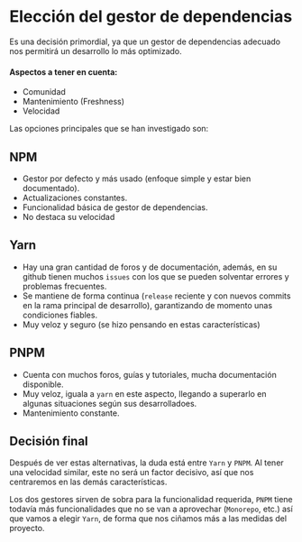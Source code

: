 # Elección del gestor de dependencias

Es una decisión primordial, ya que un gestor de dependencias adecuado nos permitirá un desarrollo lo más optimizado.
#### Aspectos a tener en cuenta:

*  Comunidad
* Mantenimiento (Freshness)
* Velocidad
      
Las opciones principales que se han investigado son:

## NPM

- Gestor por defecto y más usado (enfoque simple y estar bien documentado).
- Actualizaciones constantes.
- Funcionalidad básica de gestor de dependencias.
- No destaca su velocidad

## Yarn

- Hay una gran cantidad de foros y de documentación, además,  en su github tienen muchos `issues` con los que se pueden solventar errores y problemas frecuentes.
- Se mantiene de forma continua (`release` reciente y con nuevos commits en la rama principal de desarrollo), garantizando de momento unas condiciones fiables.
- Muy veloz y seguro (se hizo pensando en estas características)

## PNPM

- Cuenta con muchos foros, guías y tutoriales, mucha documentación disponible.
- Muy veloz, iguala a `yarn` en este aspecto, llegando a superarlo en algunas situaciones según sus desarrolladoes.
- Mantenimiento constante.


## Decisión final

Después de ver estas alternativas, la duda está entre `Yarn` y `PNPM`. Al tener una velocidad similar, este no será un factor decisivo, así que nos centraremos en las demás características.

Los dos gestores sirven de sobra para la funcionalidad requerida, `PNPM` tiene todavía más funcionalidades que no se van a aprovechar (`Monorepo`, etc.) así que vamos a elegir `Yarn`, de forma que nos ciñamos más a las medidas del proyecto.
